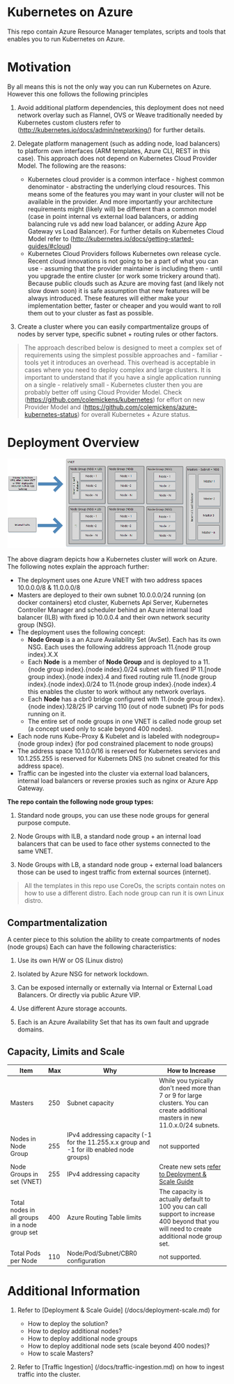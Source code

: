 # Kubernetes on Azure
This repo contain Azure Resource Manager templates, scripts and tools that enables you to run Kubernetes on Azure.


# Motivation 

By all means this is not the only way you can run Kubernetes on Azure. However this one follows the following principles

1. Avoid additional platform dependencies, this deployment does not need network overlay such as Flannel, OVS or Weave traditionally needed by Kubernetes custom clusters refer to (http://kubernetes.io/docs/admin/networking/) for further details.

2. Delegate platform management (such as adding node, load balancers) to platform own interfaces (ARM templates, Azure CLI, REST in this case). This approach does not depend on Kubernetes Cloud Provider Model. The following are the reasons:
	- Kubernetes cloud provider is a common interface - highest common denominator - abstracting the underlying cloud resources. This means some of the features you may want in your cluster will not be available in the provider. And more importantly your architecture requirements might (likely will) be different than a common model (case in point internal vs external load balancers, or adding balancing rule vs add new load balancer, or adding Azure App Gateway vs Load Balancer). For further details on Kubernetes Cloud Model refer to (http://kubernetes.io/docs/getting-started-guides/#cloud)
	- Kubernetes Cloud Providers follows Kubernetes own release cycle. Recent cloud innovations is not going to be a part of what you can use - assuming that the provider maintainer is including them -  until you upgrade the entire cluster (or work some trickery around that). Because public clouds such as Azure are moving fast (and likely not slow down soon) it is safe assumption that new features will be always introduced. These features will either make your implementation better, faster or cheaper and you would want to roll them out to your cluster as fast as possible.

3. Create a cluster where you can easily compartmentalize groups of nodes by server type, specific subnet + routing rules or other factors.     



> The approach described below is designed to meet a complex set of requirements using the simplest possible approaches and  - familiar - tools yet it introduces an overhead. This overhead is acceptable in cases where you need to deploy complex and large clusters.  It is important to understand that if you have a single application running on a single - relatively small - Kubernetes cluster then you are probably better off using Cloud Provider Model. Check (https://github.com/colemickens/kubernetes) for effort on new Provider Model and (https://github.com/colemickens/azure-kubernetes-status) for overall Kubernetes + Azure status.  




# Deployment Overview

![Deployment Overview](/docs/img/deployment-overview.png)


The above diagram depicts how a Kubernetes cluster will work on Azure. The following notes explain the approach further:
- The deployment uses one Azure VNET with two address spaces 10.0.0.0/8 & 11.0.0.0/8
- Masters are deployed to their own subnet 10.0.0.0/24 running (on docker containers) etcd cluster, Kubernets Api Server, Kubernetes Controller Manager and scheduler behind an Azure internal load balancer (ILB) with fixed ip 10.0.0.4 and their own network security group (NSG).
- The deployment uses the following concept:
	- **Node Group** is a an Azure Availability Set (AvSet). Each has its own NSG. Each uses the following address approach 11.{node group index}.X.X
	- Each **Node** is a member of **Node Group** and is deployed to a 11.{node group index}.{node index}.0/24 subnet with fixed IP 11.[node group index}.{node index}.4 and fixed routing rule 11.{node group index}.{node index}.0/24 to 11.{node group index}.{node index}.4 this enables the cluster to work without any network overlays.
	- Each **Node** has a cbr0 bridge configured with 11.{node group index}.{node index}.128/25 IP carving 110 (out of node subnet) IPs for pods running on it.  
	- The entire set of node groups in one VNET is called node group set (a concept used only to scale beyond 400 nodes). 
- Each node runs Kube-Proxy & Kubelet and is labeled with nodegroup={node group index} (for pod constrained placement to node groups)
- The address space 10.1.0.0/16 is reserved for Kubernetes services and 10.1.255.255 is reserved for Kubernets DNS (no subnet created for this address space).
- Traffic can be ingested into the cluster via external load balancers, internal load balancers or reverse proxies such as nginx or Azure App Gateway.

**The repo contain the following node group types:**

1. Standard node groups, you can use these node groups for general purpose compute. 

2. Node Groups with ILB, a standard node group + an internal load balancers that can be used to face other systems connected to the same VNET. 

3. Node Groups with LB, a standard node group + external load balancers those can be used to ingest traffic from external sources (internet). 


> All the templates in this repo use CoreOs, the scripts contain notes on how to use a different distro. Each node group can run it is own Linux distro. 

## Compartmentalization ##
A center piece to this solution the ability to create compartments of nodes (node groups) Each can have the following characteristics:

1. Use its own H/W or OS (Linux distro)

2. Isolated by Azure NSG for network lockdown.

3. Can be exposed internally or externally via Internal or External Load Balancers. Or directly via public Azure VIP.

4. Use different Azure storage accounts. 

5. Each is an Azure Availability Set that has its own fault and upgrade domains.

## Capacity, Limits and Scale ##

Item | Max | Why | How to Increase
--- | --- | --- | ---
Masters | 250 | Subnet capacity | While you typically don't need more than 7 or 9 for large clusters. You can create additional masters in new 11.0.x.0/24 subnets. 
Nodes in Node Group | 255 | IPv4 addressing capacity (-1 for the 11.255.x.x group and -1 for ilb enabled node groups) | not supported
Node Groups in set (VNET) | 255 | IPv4 addressing capacity | Create new sets [refer to Deployment & Scale Guide](/docs/deployment-scale.md)
Total nodes in all groups in a node group set | 400 | Azure Routing Table limits | The capacity is actually default to 100 you can call support to increase 400 beyond that you will need to create additional node group set. 
Total Pods per Node| 110 | Node/Pod/Subnet/CBR0 configuration | not supported.

# Additional Information
1. Refer to [Deployment & Scale Guide] (/docs/deployment-scale.md) for 
	- How to deploy the solution?
	- How to deploy additional nodes?
	- How to deploy additional node groups
	- How to deploy additional node sets (scale beyond 400 nodes)? 
	- How to scale Masters?

3. Refer to [Traffic Ingestion] (/docs/traffic-ingestion.md) on how to ingest traffic into the cluster.
